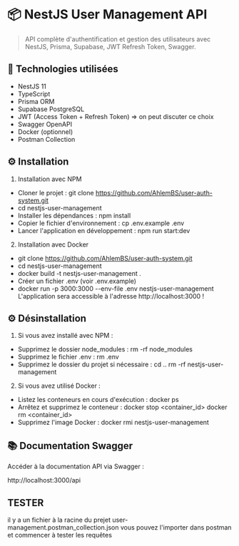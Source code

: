 # 📦 NestJS User Management API

> API complète d'authentification et gestion des utilisateurs avec NestJS, Prisma, Supabase, JWT Refresh Token, Swagger.

## 🚀 Technologies utilisées

- NestJS 11
- TypeScript
- Prisma ORM
- Supabase PostgreSQL
- JWT (Access Token + Refresh Token)  => on peut discuter ce choix  
- Swagger OpenAPI
- Docker (optionnel)
- Postman Collection



## ⚙️ Installation

1. Installation avec NPM

- Cloner le projet :
   git clone https://github.com/AhlemBS/user-auth-system.git
-  cd nestjs-user-management
- Installer les dépendances :
   npm install
- Copier le fichier d'environnement :
   cp .env.example .env
- Lancer l'application en développement :
   npm run start:dev

2. Installation avec Docker

- git clone https://github.com/AhlemBS/user-auth-system.git
- cd nestjs-user-management
- docker build -t nestjs-user-management .
- Créer un fichier .env (voir .env.example)
- docker run -p 3000:3000 --env-file .env nestjs-user-management
L'application sera accessible à l'adresse http://localhost:3000 !


## ⚙️ Désinstallation

1. Si vous avez installé avec NPM :

- Supprimez le dossier node_modules :
rm -rf node_modules
- Supprimez le fichier .env :
rm .env
- Supprimez le dossier du projet si nécessaire :
cd ..
rm -rf nestjs-user-management

2. Si vous avez utilisé Docker :

- Listez les conteneurs en cours d'exécution :
docker ps
- Arrêtez et supprimez le conteneur :
docker stop <container_id>
docker rm <container_id>
- Supprimez l'image Docker :
docker rmi nestjs-user-management

## 📚 Documentation Swagger

Accéder à la documentation API via Swagger :

http://localhost:3000/api

##  TESTER 

il y a un fichier  à la racine du prejet user-management.postman_collection.json
vous pouvez l'importer dans postman et commencer à tester les requêtes